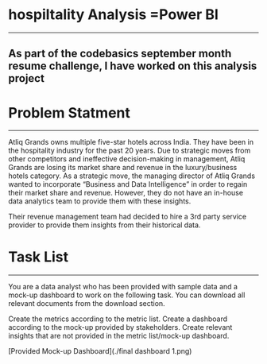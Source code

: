 # hospiltality Analysis =Power BI
----------------------------------------------------------------------------------------------------------------
As part of the codebasics september month resume challenge, I have worked on this analysis project
----------------------------------------------------------------------------------------------------------------

# Problem Statment
----------------------------------------------------------------------------------------------------------------
Atliq Grands owns multiple five-star hotels across India. They have been in the hospitality industry for the past 20 years. 
Due to strategic moves from other competitors and ineffective decision-making in management, Atliq Grands are losing its 
market share and revenue in the luxury/business hotels category. As a strategic move, the managing director of Atliq Grands
wanted to incorporate “Business and Data Intelligence” in order to regain their market share and revenue. However, they do 
not have an in-house data analytics team to provide them with these insights.

Their revenue management team had decided to hire a 3rd party service provider to provide them insights from their historical data.


# Task List
----------------------------------------------------------------------------------------------------------------
You are a data analyst who has been provided with sample data and a mock-up dashboard to work on the following task. 
You can download all relevant documents from the download section.

Create the metrics according to the metric list.
Create a dashboard according to the mock-up provided by stakeholders.
Create relevant insights that are not provided in the metric list/mock-up dashboard.

 [Provided Mock-up Dashboard](./final dashboard 1.png)
 


